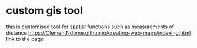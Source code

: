 # custom gis tool
this is customised tool for spatial functions such as measurements of distance
https://ClementNdome.github.io/creating-web-maps/indexing.html link to the page
